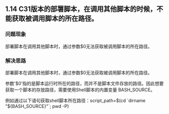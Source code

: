 ## 1.14 C31版本的部署脚本，在调用其他脚本的时候，不能获取被调用脚本的所在路径。
### 问题现象
部署脚本在调用其他脚本时，通过参数$0无法获取被调用脚本的所在路径。
### 解决思路
部署脚本在调用其他脚本时，通过参数$0无法获取被调用脚本的所在路径。

参数'$0'指的是脚本运行时所在的路径，而并不是脚本文件存放的路径。因此想要获取一个脚本的存放路径，需要使用Shell脚本的内置变量 BASH_SOURCE。

例如通过以下语句获取shell脚本所在路径：script_path=$(cd `dirname "${BASH_SOURCE}"`; pwd -P)

